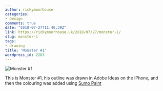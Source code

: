 ```yaml
---
author: rickymoorhouse
categories:
- Design
comments: true
date: "2010-07-27T11:40:39Z"
link: https://rickymoorhouse.uk/2010/07/27/monster-1/
slug: monster-1
tags:
- drawing
title: 'Monster #1'
wordpress_id: 2283
---
```


![Monster #1](http://rickymoorhouse.files.wordpress.com/2010/07/monster1.png?w=300&h=300)




This is Monster #1, his outline was drawn in Adobe Ideas on the iPhone, and then the colouring was added using [Sumo Paint](http://www.sumopaint.com)
